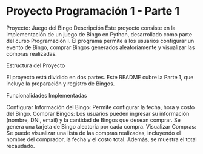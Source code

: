 # Proyecto Programación 1 - Parte 1
Proyecto: Juego del Bingo
Descripción
Este proyecto consiste en la implementación de un juego de Bingo en Python, desarrollado como parte del curso Programación I. El programa permite a los usuarios configurar un evento de Bingo, comprar Bingos generados aleatoriamente y visualizar las compras realizadas.

Estructura del Proyecto

El proyecto está dividido en dos partes. Este README cubre la Parte 1, que incluye la preparación y registro de Bingos.

Funcionalidades Implementadas

Configurar Información del Bingo: Permite configurar la fecha, hora y costo del Bingo.
Comprar Bingos: Los usuarios pueden ingresar su información (nombre, DNI, email) y la cantidad de Bingos que desean comprar. Se genera una tarjeta de Bingo aleatoria por cada compra.
Visualizar Compras: Se puede visualizar una lista de las compras realizadas, incluyendo el nombre del comprador, la fecha y el costo total. Además, se muestra el total recaudado.
